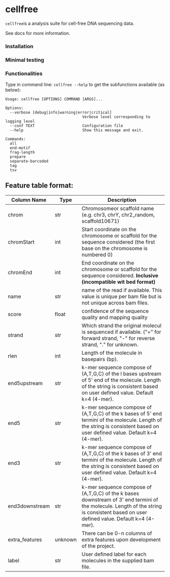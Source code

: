 # cellfree

`cellfree`is a analysis suite for cell-free DNA sequencing data.

See docs for more information.

### Installation

### Minimal testing


### Functionalities
Type in command line: `cellfree --help` to get the subfunctions available (as below):
```angular2html
Usage: cellfree [OPTIONS] COMMAND [ARGS]...

Options:
  --verbose [debug|info|warning|error|critical]
                                  Verbose level corresponding to logging level
  --conf TEXT                     Configuration file
  --help                          Show this message and exit.

Commands:
  all
  end-motif
  frag-length
  prepare
  separate-barcoded
  tag
  tsv
```

## Feature table format:

| Column Name | Type | Description |  
| ----------- | ---- | ----------- |
| chrom       | str  | Chromosomeor scaffold name  (e.g. chr3, chrY, chr2_random, scaffold10671) |
| chromStart  | int  | Start coordinate on the chromosome or scaffold for the sequence considered (the first base on the chromosome is numbered 0) |
| chromEnd    | int  | End coordinate on the chromosome or scaffold for the sequence considered. **Inclusive (incompatible wit bed format)** |
| name        | str  | name of the read if available. This value is unique per bam file but is not unique across bam files.  |
| score       | float| confidence of the sequence quality and mapping quality   |
| strand      | str  | Which strand the original molecul is sequenced if available. ("+" for forward strand, "-" for reverse strand, "." for unknown.|
| rlen        | int  | Length of the molecule in basepairs (bp).  |
| end5upstream| str  | k-mer sequence compose of (A,T,G,C) of the l bases upstream of 5' end of the molecule. Length of the string is consistent based on user defined value. Default k=4 (4-mer). |
| end5        | str  | k-mer sequence compose of (A,T,G,C) of the k bases of 5' end termini of the molecule. Length of the string is consistent based on user defined value. Default k=4 (4-mer). |
| end3        | str  | k-mer sequence compose of (A,T,G,C) of the k bases of 3' end termini of the molecule. Length of the string is consistent based on user defined value. Default k=4 (4-mer). |
|end3downstream|str  | k-mer sequence compose of (A,T,G,C) of the k bases downstream of 3' end termini of the molecule. Length of the string is consistent based on user defined value. Default k=4 (4-mer). |
| extra_features | unknown  | There can be 0-n columns of extra features upon development of the project. |
| label    | str     | User defined label for each molecules in the supplied bam file.  |
